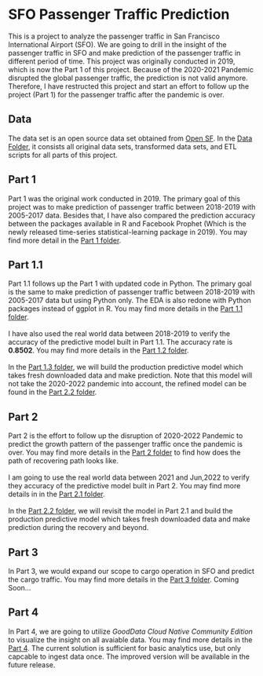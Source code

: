 # SFO Passenger Traffic Prediction

This is a project to analyze the passenger traffic in San Francisco International Airport (SFO). We are going to drill in the insight of the passenger traffic in SFO and make prediction of the passenger traffic in different period of time. This project was originally conducted in 2019, which is now the Part 1 of this project. Because of the 2020-2021 Pandemic disrupted the global passenger traffic, the prediction is not valid anymore. Therefore, I have restructed this project and start an effort to follow up the project (Part 1) for the passenger traffic after the pandemic is over.

## Data
The data set is an open source data set obtained from <a href="https://datasf.org/opendata/">Open SF</a>. In the [Data Folder](/Data), it consists all original data sets, transformed data sets, and ETL scripts for all parts of this project.

## Part 1
Part 1 was the original work conducted in 2019. The primary goal of this project was to make prediction of passenger traffic between 2018-2019 with 2005-2017 data. Besides that, I have also compared the prediction accuracy between the packages available in R and Facebook Prophet (Which is the newly released time-series statistical-learning package in 2019). You may find more detail in the [Part 1 folder](/Part1).

## Part 1.1
Part 1.1 follows up the Part 1 with updated code in Python. The primary goal is the same to make prediction of passenger traffic between 2018-2019 with 2005-2017 data but using Python only. The EDA is also redone with Python packages instead of ggplot in R. You may find more details in the [Part 1.1 folder](/Part1_1).
<br><br>
I have also used the real world data between 2018-2019 to verify the accuracy of the predictive model built in Part 1.1. The accuracy rate is <b>0.8502</b>. You may find more details in the [Part 1.2 folder](/Part1_2).
<br><br>
In the [Part 1.3 folder](/Part1_3), we will build the production predictive model which takes fresh downloaded data and make prediction. Note that this model will not take the 2020-2022 pandemic into account, the refined model can be found in the [Part 2.2 folder](/Part2_2).

## Part 2
Part 2 is the effort to follow up the disruption of 2020-2022 Pandemic to predict the growth pattern of the passenger traffic once the pandemic is over. You may find more details in the [Part 2 folder](/Part2) to find how does the path of recovering path looks like.
<br><br>
I am going to use the real world data between 2021 and Jun,2022 to verify they accuracy of the predictive model built in Part 2. You may find more details in in the [Part 2.1 folder](/Part2_1).
<br><br>
In the [Part 2.2 folder](/Part2_2), we will revisit the model in Part 2.1 and build the production predictive model which takes fresh downloaded data and make prediction during the recovery and beyond.

## Part 3
In Part 3, we would expand our scope to cargo operation in SFO and predict the cargo traffic. You may find more details in the [Part 3 folder](/Part3). Coming Soon...

## Part 4
In Part 4, we are going to utilize <i>GoodData Cloud Native Community Edition</i> to visualize the insight on all avaiable data. You may find more details in the [Part 4](/Part4). The current solution is sufficient for basic analytics use, but only capcable to ingest data once. The improved version will be available in the future release.